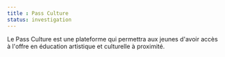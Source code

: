 ```yaml
---
title : Pass Culture
status: investigation
---
```

Le Pass Culture est une plateforme qui permettra aux jeunes d'avoir accès à l'offre en éducation artistique et culturelle à proximité.
